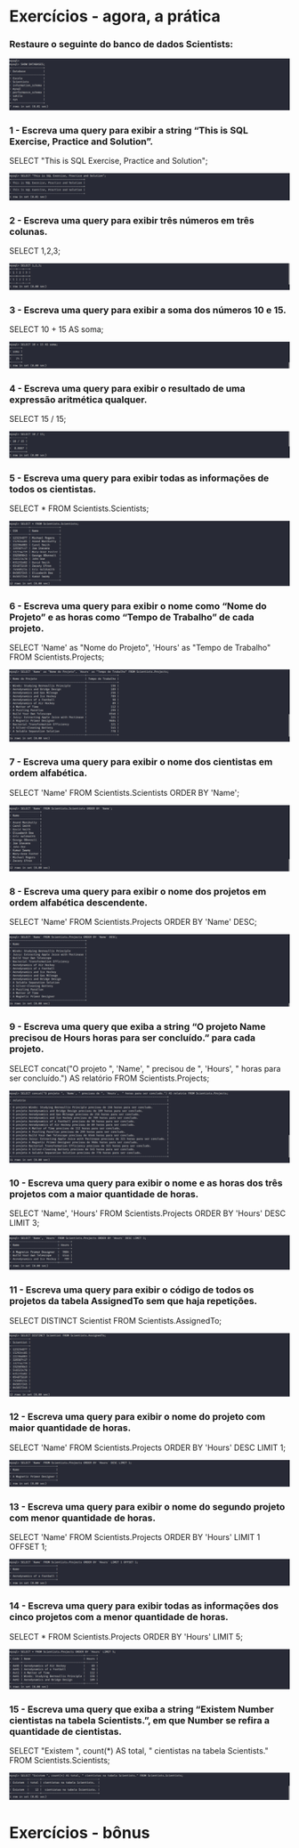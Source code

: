 # Exercícios - agora, a prática

### Restaure o seguinte do banco de dados Scientists:
<div align="center">
    <img src="Screenshot from 2024-09-11 15-11-04.png" alt="Resposta do Exercício 1">
</div>

### 1 - Escreva uma query para exibir a string “This is SQL Exercise, Practice and Solution”.
SELECT "This is SQL Exercise, Practice and Solution";
<div align="center">
    <img src="Screenshot from 2024-09-11 15-11-14.png" alt="Resposta do Exercício 1">
</div>

### 2 - Escreva uma query para exibir três números em três colunas.
SELECT 1,2,3;
<div align="center">
    <img src="Screenshot from 2024-09-11 15-11-30.png" alt="Resposta do Exercício 2">
</div>

### 3 - Escreva uma query para exibir a soma dos números 10 e 15.
SELECT 10 + 15 AS soma;
<div align="center">
    <img src="Screenshot from 2024-09-11 15-11-43.png" alt="Resposta do Exercício 3">
</div>

### 4 - Escreva uma query para exibir o resultado de uma expressão aritmética qualquer.
SELECT 15 / 15;
<div align="center">
    <img src="Screenshot from 2024-09-11 15-11-50.png" alt="Resposta do Exercício 4">
</div>

### 5 - Escreva uma query para exibir todas as informações de todos os cientistas.
SELECT * FROM Scientists.Scientists;
<div align="center">
    <img src="Screenshot from 2024-09-11 15-11-57.png" alt="Resposta do Exercício 5">
</div>

### 6 - Escreva uma query para exibir o nome como “Nome do Projeto” e as horas como “Tempo de Trabalho” de cada projeto.
SELECT 'Name' as "Nome do Projeto", 'Hours' as "Tempo de Trabalho" FROM Scientists.Projects;
<div align="center">
    <img src="Screenshot from 2024-09-11 15-12-07.png" alt="Resposta do Exercício 6">
</div>

### 7 - Escreva uma query para exibir o nome dos cientistas em ordem alfabética.
SELECT 'Name' FROM Scientists.Scientists ORDER BY 'Name';
<div align="center">
    <img src="Screenshot from 2024-09-11 15-12-15.png" alt="Resposta do Exercício 7">
</div>

### 8 - Escreva uma query para exibir o nome dos projetos em ordem alfabética descendente.
SELECT 'Name' FROM Scientists.Projects ORDER BY 'Name' DESC;
<div align="center">
    <img src="Screenshot from 2024-09-11 15-12-31.png" alt="Resposta do Exercício 8">
</div>

### 9 - Escreva uma query que exiba a string “O projeto Name precisou de Hours horas para ser concluído.” para cada projeto.
SELECT concat("O projeto ", 'Name', " precisou de ", 'Hours',  " horas para ser concluído.") AS relatório FROM Scientists.Projects;
<div align="center">
    <img src="Screenshot from 2024-09-11 15-12-38.png" alt="Resposta do Exercício 9">
</div>

### 10 - Escreva uma query para exibir o nome e as horas dos três projetos com a maior quantidade de horas.
SELECT 'Name', 'Hours' FROM Scientists.Projects ORDER BY 'Hours' DESC LIMIT 3;
<div align="center">
    <img src="Screenshot from 2024-09-11 15-12-46.png" alt="Resposta do Exercício 10">
</div>

### 11 - Escreva uma query para exibir o código de todos os projetos da tabela AssignedTo sem que haja repetições.
SELECT DISTINCT Scientist FROM Scientists.AssignedTo;
<div align="center">
    <img src="Screenshot from 2024-09-11 15-12-58.png" alt="Resposta do Exercício 11">
</div>

### 12 - Escreva uma query para exibir o nome do projeto com maior quantidade de horas.
SELECT 'Name' FROM Scientists.Projects ORDER BY 'Hours' DESC LIMIT 1;
<div align="center">
    <img src="Screenshot from 2024-09-11 15-13-07.png" alt="Resposta do Exercício 12">
</div>

### 13 - Escreva uma query para exibir o nome do segundo projeto com menor quantidade de horas.
SELECT 'Name' FROM Scientists.Projects ORDER BY 'Hours' LIMIT 1 OFFSET 1;
<div align="center">
    <img src="./Screenshot from 2024-09-11 15-13-16.png" alt="Resposta do 13 2">
</div>

### 14 - Escreva uma query para exibir todas as informações dos cinco projetos com a menor quantidade de horas.
SELECT * FROM Scientists.Projects ORDER BY 'Hours' LIMIT 5;
<div align="center">
    <img src="./Screenshot from 2024-09-11 15-13-26.png" alt="Resposta do 14 2">
</div>

### 15 - Escreva uma query que exiba a string “Existem Number cientistas na tabela Scientists.”, em que Number se refira a quantidade de cientistas.
SELECT "Existem ", count(*) AS total, " cientistas na tabela Scientists." FROM Scientists.Scientists;
<div align="center">
    <img src="./Screenshot from 2024-09-11 15-13-35.png" alt="Resposta do 15 2">
</div>

# Exercícios - bônus